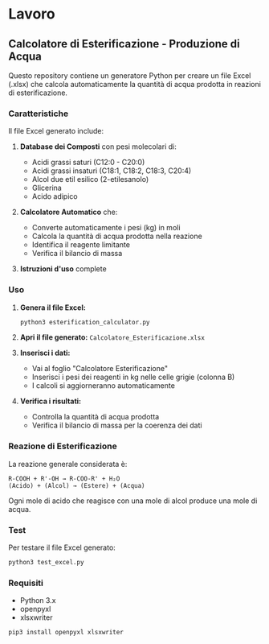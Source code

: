 # Lavoro

## Calcolatore di Esterificazione - Produzione di Acqua

Questo repository contiene un generatore Python per creare un file Excel (.xlsx) che calcola automaticamente la quantità di acqua prodotta in reazioni di esterificazione.

### Caratteristiche

Il file Excel generato include:

1. **Database dei Composti** con pesi molecolari di:
   - Acidi grassi saturi (C12:0 - C20:0)
   - Acidi grassi insaturi (C18:1, C18:2, C18:3, C20:4)
   - Alcol due etil esilico (2-etilesanolo)
   - Glicerina
   - Acido adipico

2. **Calcolatore Automatico** che:
   - Converte automaticamente i pesi (kg) in moli
   - Calcola la quantità di acqua prodotta nella reazione
   - Identifica il reagente limitante
   - Verifica il bilancio di massa

3. **Istruzioni d'uso** complete

### Uso

1. **Genera il file Excel:**
   ```bash
   python3 esterification_calculator.py
   ```

2. **Apri il file generato:** `Calcolatore_Esterificazione.xlsx`

3. **Inserisci i dati:**
   - Vai al foglio "Calcolatore Esterificazione"
   - Inserisci i pesi dei reagenti in kg nelle celle grigie (colonna B)
   - I calcoli si aggiorneranno automaticamente

4. **Verifica i risultati:**
   - Controlla la quantità di acqua prodotta
   - Verifica il bilancio di massa per la coerenza dei dati

### Reazione di Esterificazione

La reazione generale considerata è:
```
R-COOH + R'-OH → R-COO-R' + H₂O
(Acido) + (Alcol) → (Estere) + (Acqua)
```

Ogni mole di acido che reagisce con una mole di alcol produce una mole di acqua.

### Test

Per testare il file Excel generato:
```bash
python3 test_excel.py
```

### Requisiti

- Python 3.x
- openpyxl
- xlsxwriter

```bash
pip3 install openpyxl xlsxwriter
```